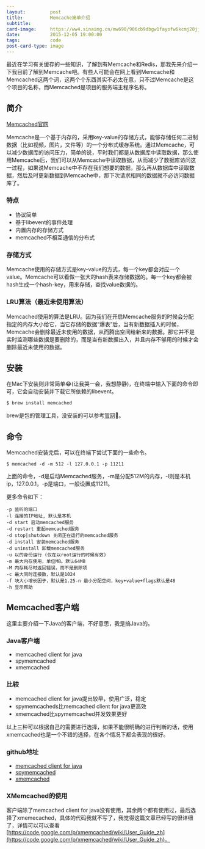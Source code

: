 ```yaml
---
layout:         post
title:          Memcache简单介绍
subtitle:       
card-image:     https://ww4.sinaimg.cn/mw690/906cb9dbgw1fayofw6kcmj20jj099jsj.jpg
date:           2015-12-05 19:00:00
tags:           code
post-card-type: image
---
```


最近在学习有关缓存的一些知识，了解到有Memcache和Redis，那我先来介绍一下我目前了解到Memcache吧。有些人可能会在网上看到Memcache和Memcached这两个词，这两个个东西其实不必太在意，只不过Memcache是这个项目的名称，而Memcached是项目的服务端主程序名称。

## 简介

[Memcached官网](http://memcached.org/)

Memcache是一个基于内存的，采用key-value的存储方式，能够存储任何二进制数据（比如视频，图片，文件等）的一个分布式缓存系统。通过Memcache，可以减少数据库的访问压力，简单的说，平时我们都是从数据库中读取数据，那么使用Memcache后，我们可以从Memcache中读取数据，从而减少了数据库访问这一过程，如果说Memcache中不存在我们想要的数据，那么再从数据库中读取数据，然后及时更新数据到Memcache中，那下次请求相同的数据就不必访问数据库了。

### 特点

- 协议简单
- 基于libevent的事件处理
- 内置内存的存储方式
- memcached不相互通信的分布式

### 存储方式

Memcache使用的存储方式是key-value的方式，每一个key都会对应一个value。Memcache可以看做一张大的hash表来存储数据的。每一个key都会被hash生成一个hash-key，用来存储，查找value数据的。

### LRU算法（最近未使用算法）

Memcached使用的算法是LRU。因为我们在开启Memcache服务的时候会分配指定的内存大小给它，当它存储的数据“爆表”后，当有新数据插入的时候，Memcache会删除最近未使用的数据，从而腾出空间给新来的数据。那它并不是实时监测哪些数据是要删除的，而是当有新数据出入，并且内存不够用的时候才会删除最近未使用的数据。

## 安装

在Mac下安装则非常简单😂(让我哭一会，我想静静)，在终端中输入下面的命令即可，它会自动安装并下载它所依赖的libevent。

```bash
$ brew install memcached
```

brew是包的管理工具，没安装的可以参考[官网](http://brew.sh/)。

## 命令

Memcached安装完后，可以在终端下尝试下面的一些命令。

```
$ memcached -d -m 512 -l 127.0.0.1 -p 11211
```

上面的命令，-d是启动Memcached服务，-m是分配512M的内存，-l则是本机ip，127.0.0.1，-p是端口，一般设置成11211。

更多命令如下：

```
-p 监听的端口
-l 连接的IP地址, 默认是本机
-d start 启动memcached服务
-d restart 重起memcached服务
-d stop|shutdown 关闭正在运行的memcached服务
-d install 安装memcached服务
-d uninstall 卸载memcached服务
-u 以的身份运行 (仅在以root运行的时候有效)
-m 最大内存使用，单位MB。默认64MB
-M 内存耗尽时返回错误，而不是删除项
-c 最大同时连接数，默认是1024
-f 块大小增长因子，默认是1.25-n 最小分配空间，key+value+flags默认是48
-h 显示帮助
```

## Memcached客户端

这里主要介绍一下Java的客户端，不好意思，我是搞Java的。

### Java客户端

- memcached client for java
- spymemcached
- xmemcached

### 比较

- memcached client for java提出较早，使用广泛，稳定
- spymemcacheds比memcached client for java更高效
- xmemcached比spymemcached并发效果更好

以上三种可以根据自己的需要进行选择，如果不能很明确的进行判断的话，使用xmemcached也是一个不错的选择，在各个情况下都会表现的很好。

### github地址

- [memcached client for java](https://github.com/dustin/java-memcached-client)
- [spymemcached](https://github.com/killme2008/xmemcached)
- [xmemcached](https://github.com/gwhalin/Memcached-Java-Client)

### XMemcached的使用

客户端除了memcached client for java没有使用，其余两个都有使用过，最后选择了xmemecached，具体的代码我就不写了，我觉得这篇文章已经写的很详细了，详情可以可以查看[https://code.google.com/p/xmemcached/wiki/User_Guide_zh](https://code.google.com/p/xmemcached/wiki/User_Guide_zh)。
